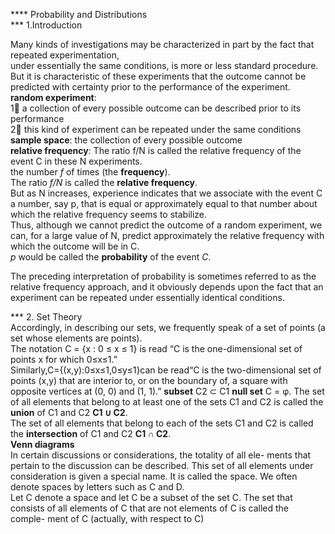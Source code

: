 **** Probability and Distributions    
*** 1.Introduction

Many kinds of investigations may be characterized in part by the fact that repeated experimentation,   
under essentially the same conditions, is more or less standard procedure.  
But it is characteristic of these experiments that the outcome cannot be predicted with certainty prior to the performance of the experiment.  
__random experiment__:   
1⃣️ a collection of every possible outcome can be described prior to its performance  
2⃣️ this kind of experiment can be repeated under the same conditions  
__sample space__: the collection of every possible outcome  
__relative frequency__: The ratio f/N is called the relative frequency of the event C in these N experiments.  
the number _f_ of times (the __frequency__).  
The ratio _f/N_ is called the __relative frequency__.  
But as N increases, experience indicates that we associate with the event C a number, say p, that is equal or approximately equal to that number about which the relative frequency seems to stabilize.   
Thus, although we cannot predict the outcome of a random experiment, we can, for a large value of N, predict approximately the relative frequency with which the outcome will be in C.   
_p_ would be called the __probability__ of the event _C_.  

The preceding interpretation of probability is sometimes referred to as the relative frequency approach, and it obviously depends upon the fact that an experiment can be repeated under essentially identical conditions.

*** 2. Set Theory  
Accordingly, in describing our sets, we frequently speak of a set of points (a set whose elements are points).  
The notation C = {x : 0 ≤ x ≤ 1} is read “C is the one-dimensional set of points x for which 0≤x≤1.”   
Similarly,C={(x,y):0≤x≤1,0≤y≤1}can be read“C is the two-dimensional set of points (x,y) that are interior to, or on the boundary of, a square with opposite vertices at (0, 0) and (1, 1).”
__subset__ C2 ⊂ C1
__null set__ C = φ. 
The set of all elements that belong to at least one of the sets C1 and C2 is called the __union__ of C1 and C2 __C1 ∪ C2__.  
The set of all elements that belong to each of the sets C1 and C2 is called the __intersection__ of C1 and C2  __C1 ∩ C2__.   
__Venn diagrams__  
In certain discussions or considerations, the totality of all ele- ments that pertain to the discussion can be described. This set of all elements under consideration is given a special name. It is called the space. We often denote spaces by letters such as C and D.  
Let C denote a space and let C be a subset of the set C. The set that consists of all elements of C that are not elements of C is called the comple- ment of C (actually, with respect to C)




